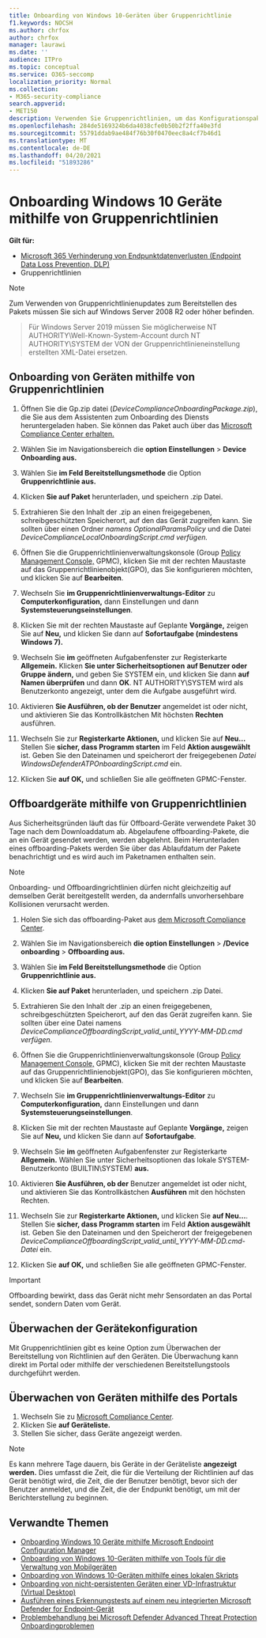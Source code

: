 ```yaml
---
title: Onboarding von Windows 10-Geräten über Gruppenrichtlinie
f1.keywords: NOCSH
ms.author: chrfox
author: chrfox
manager: laurawi
ms.date: ''
audience: ITPro
ms.topic: conceptual
ms.service: O365-seccomp
localization_priority: Normal
ms.collection:
- M365-security-compliance
search.appverid:
- MET150
description: Verwenden Sie Gruppenrichtlinien, um das Konfigurationspaket auf Windows 10 bereitstellen, sodass sie in den Dienst onboardiert werden.
ms.openlocfilehash: 284de5169324b6da4038cfe0b50b2f2ffa40e3fd
ms.sourcegitcommit: 55791ddab9ae484f76b30f0470eec8a4cf7b46d1
ms.translationtype: MT
ms.contentlocale: de-DE
ms.lasthandoff: 04/20/2021
ms.locfileid: "51893286"
---
```

# <a name="onboard-windows-10-devices-using-group-policy"></a>Onboarding Windows 10 Geräte mithilfe von Gruppenrichtlinien 

**Gilt für:**

- [Microsoft 365 Verhinderung von Endpunktdatenverlusten (Endpoint Data Loss Prevention, DLP)](./endpoint-dlp-learn-about.md)
- Gruppenrichtlinien

> [!NOTE]
> Zum Verwenden von Gruppenrichtlinienupdates zum Bereitstellen des Pakets müssen Sie sich auf Windows Server 2008 R2 oder höher befinden.

> Für Windows Server 2019 müssen Sie möglicherweise NT AUTHORITY\Well-Known-System-Account durch NT AUTHORITY\SYSTEM der VON der Gruppenrichtlinieneinstellung erstellten XML-Datei ersetzen.

## <a name="onboard-devices-using-group-policy"></a>Onboarding von Geräten mithilfe von Gruppenrichtlinien

1. Öffnen Sie die Gp.zip datei (*DeviceComplianceOnboardingPackage.zip*), die Sie aus dem Assistenten zum Onboarding des Diensts heruntergeladen haben. Sie können das Paket auch über das [Microsoft Compliance Center erhalten.](https://compliance.microsoft.com/compliancesettings/deviceonboarding)

2. Wählen Sie im Navigationsbereich die **option Einstellungen**  >  **Device Onboarding aus.**

3. Wählen Sie **im Feld Bereitstellungsmethode** die Option **Gruppenrichtlinie aus.**

4. Klicken **Sie auf Paket** herunterladen, und speichern .zip Datei.

5. Extrahieren Sie den Inhalt der .zip an einen freigegebenen, schreibgeschützten Speicherort, auf den das Gerät zugreifen kann. Sie sollten über einen Ordner *namens OptionalParamsPolicy* und die Datei *DeviceComplianceLocalOnboardingScript.cmd verfügen.*

6. Öffnen Sie die Gruppenrichtlinienverwaltungskonsole (Group [Policy Management Console,](/internet-explorer/ie11-deploy-guide/group-policy-and-group-policy-mgmt-console-ie11) GPMC), klicken Sie mit der rechten Maustaste auf das Gruppenrichtlinienobjekt(GPO), das Sie konfigurieren möchten, und klicken Sie auf **Bearbeiten**.

7. Wechseln Sie **im Gruppenrichtlinienverwaltungs-Editor** zu **Computerkonfiguration,** dann Einstellungen und dann **Systemsteuerungseinstellungen**. 

8. Klicken Sie mit der rechten Maustaste auf Geplante **Vorgänge,** zeigen Sie auf **Neu,** und klicken Sie dann auf **Sofortaufgabe (mindestens Windows 7).**

9. Wechseln Sie **im** geöffneten Aufgabenfenster zur Registerkarte **Allgemein.** Klicken **Sie unter Sicherheitsoptionen** **auf Benutzer oder Gruppe ändern,** und geben Sie SYSTEM ein, und klicken Sie dann **auf Namen überprüfen** und dann **OK**. NT AUTHORITY\SYSTEM wird als Benutzerkonto angezeigt, unter dem die Aufgabe ausgeführt wird.

10. Aktivieren **Sie Ausführen, ob der Benutzer** angemeldet ist oder nicht, und aktivieren Sie das Kontrollkästchen Mit höchsten **Rechten** ausführen.

11. Wechseln Sie zur **Registerkarte Aktionen,** und klicken Sie auf **Neu...** Stellen Sie **sicher, dass Programm starten** im Feld **Aktion ausgewählt** ist. Geben Sie den Dateinamen und speicherort der freigegebenen *Datei WindowsDefenderATPOnboardingScript.cmd* ein.

12. Klicken Sie **auf OK,** und schließen Sie alle geöffneten GPMC-Fenster.


## <a name="offboard-devices-using-group-policy"></a>Offboardgeräte mithilfe von Gruppenrichtlinien
Aus Sicherheitsgründen läuft das für Offboard-Geräte verwendete Paket 30 Tage nach dem Downloaddatum ab. Abgelaufene offboarding-Pakete, die an ein Gerät gesendet werden, werden abgelehnt. Beim Herunterladen eines offboarding-Pakets werden Sie über das Ablaufdatum der Pakete benachrichtigt und es wird auch im Paketnamen enthalten sein.

> [!NOTE]
> Onboarding- und Offboardingrichtlinien dürfen nicht gleichzeitig auf demselben Gerät bereitgestellt werden, da andernfalls unvorhersehbare Kollisionen verursacht werden.

1. Holen Sie sich das offboarding-Paket aus [dem Microsoft Compliance Center](https://compliance.microsoft.com/compliancesettings/deviceonboarding).

2. Wählen Sie im Navigationsbereich **die option Einstellungen**  >  **/Device onboarding**  >  **Offboarding aus.**

3. Wählen Sie **im Feld Bereitstellungsmethode** die Option **Gruppenrichtlinie aus.**

4. Klicken **Sie auf Paket** herunterladen, und speichern .zip Datei.

5. Extrahieren Sie den Inhalt der .zip an einen freigegebenen, schreibgeschützten Speicherort, auf den das Gerät zugreifen kann. Sie sollten über eine Datei namens *DeviceComplianceOffboardingScript_valid_until_YYYY-MM-DD.cmd verfügen.*

6. Öffnen Sie die Gruppenrichtlinienverwaltungskonsole (Group [Policy Management Console,](/internet-explorer/ie11-deploy-guide/group-policy-and-group-policy-mgmt-console-ie11) GPMC), klicken Sie mit der rechten Maustaste auf das Gruppenrichtlinienobjekt(GPO), das Sie konfigurieren möchten, und klicken Sie auf **Bearbeiten**.

7. Wechseln Sie **im Gruppenrichtlinienverwaltungs-Editor** zu **Computerkonfiguration,** dann Einstellungen und dann **Systemsteuerungseinstellungen**. 

8. Klicken Sie mit der rechten Maustaste auf Geplante **Vorgänge,** zeigen Sie auf **Neu,** und klicken Sie dann auf **Sofortaufgabe**.

9. Wechseln Sie **im** geöffneten Aufgabenfenster zur Registerkarte **Allgemein.** Wählen Sie unter Sicherheitsoptionen das lokale SYSTEM-Benutzerkonto (BUILTIN\SYSTEM) **aus.**

10. Aktivieren **Sie Ausführen, ob der** Benutzer angemeldet ist oder nicht, und aktivieren Sie das Kontrollkästchen **Ausführen** mit den höchsten Rechten.

11. Wechseln Sie zur **Registerkarte Aktionen,** und klicken Sie **auf Neu...**. Stellen Sie **sicher, dass Programm starten** im Feld **Aktion ausgewählt** ist. Geben Sie den Dateinamen und den Speicherort der freigegebenen  *DeviceComplianceOffboardingScript_valid_until_YYYY-MM-DD.cmd-Datei* ein.

12. Klicken Sie **auf OK,** und schließen Sie alle geöffneten GPMC-Fenster.

> [!IMPORTANT]
> Offboarding bewirkt, dass das Gerät nicht mehr Sensordaten an das Portal sendet, sondern Daten vom Gerät.


## <a name="monitor-device-configuration"></a>Überwachen der Gerätekonfiguration
Mit Gruppenrichtlinien gibt es keine Option zum Überwachen der Bereitstellung von Richtlinien auf den Geräten. Die Überwachung kann direkt im Portal oder mithilfe der verschiedenen Bereitstellungstools durchgeführt werden.

## <a name="monitor-devices-using-the-portal"></a>Überwachen von Geräten mithilfe des Portals
1. Wechseln Sie zu [Microsoft Compliance Center](https://compliance.microsoft.com/).
2. Klicken Sie **auf Geräteliste.**
3. Stellen Sie sicher, dass Geräte angezeigt werden.

> [!NOTE]
> Es kann mehrere Tage dauern, bis Geräte in der Geräteliste **angezeigt werden.** Dies umfasst die Zeit, die für die Verteilung der Richtlinien auf das Gerät benötigt wird, die Zeit, die der Benutzer benötigt, bevor sich der Benutzer anmeldet, und die Zeit, die der Endpunkt benötigt, um mit der Berichterstellung zu beginnen.


## <a name="related-topics"></a>Verwandte Themen
- [Onboarding Windows 10 Geräte mithilfe Microsoft Endpoint Configuration Manager](dlp-configure-endpoints-sccm.md)
- [Onboarding von Windows 10-Geräten mithilfe von Tools für die Verwaltung von Mobilgeräten](dlp-configure-endpoints-mdm.md)
- [Onboarding von Windows 10-Geräten mithilfe eines lokalen Skripts](dlp-configure-endpoints-script.md)
- [Onboarding von nicht-persistenten Geräten einer VD-Infrastruktur (Virtual Desktop)](dlp-configure-endpoints-vdi.md)
- [Ausführen eines Erkennungstests auf einem neu integrierten Microsoft Defender for Endpoint-Gerät](/windows/security/threat-protection/microsoft-defender-atp/run-detection-test)
- [Problembehandlung bei Microsoft Defender Advanced Threat Protection Onboardingproblemen](/windows/security/threat-protection/microsoft-defender-atp/troubleshoot-onboarding)
